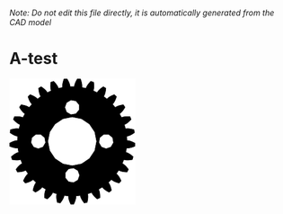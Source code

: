 ###### Note: Do not edit this file directly, it is automatically generated from the CAD model

# A-test

![](/project.svg)

